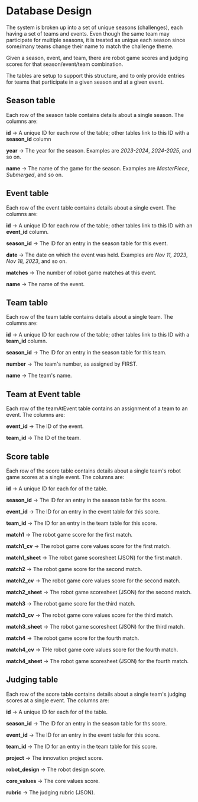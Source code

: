 <!--
Copyright (c) 2024 Brian Kircher

Open Source Software; you can modify and/or share it under the terms of BSD
license file in the root directory of this project.
-->

# Database Design

The system is broken up into a set of unique seasons (challenges), each having
a set of teams and events.  Even though the same team may participate for
multiple seasons, it is treated as unique each season since some/many teams
change their name to match the challenge theme.

Given a season, event, and team, there are robot game scores and judging
scores for that season/event/team combination.

The tables are setup to support this structure, and to only provide entries
for teams that participate in a given season and at a given event.


## Season table

Each row of the season table contains details about a single season.  The
columns are:

**id** &rarr; A unique ID for each row of the table; other tables link to this
              ID with a **season_id** column

**year** &rarr; The year for the season.  Examples are _2023-2024_,
                _2024-2025_, and so on.

**name** &rarr; The name of the game for the season.  Examples are
                 _MasterPiece_, _Submerged_, and so on.


## Event table

Each row of the event table contains details about a single event.  The columns
are:

**id** &rarr; A unique ID for each row of the table; other tables link to this
              ID with an **event_id** column.

**season_id** &rarr; The ID for an entry in the season table for this event.

**date** &rarr; The date on which the event was held.  Examples are _Nov 11,
                2023_, _Nov 18, 2023_, and so on.

**matches** &rarr; The number of robot game matches at this event.

**name** &rarr; The name of the event.


## Team table

Each row of the team table contains details about a single team.  The columns
are:

**id** &rarr; A unique ID for each row of the table; other tables link to this
              ID with a **team_id** column.

**season_id** &rarr; The ID for an entry in the season table for this team.

**number** &rarr; The team's number, as assigned by FIRST.

**name** &rarr; The team's name.


## Team at Event table

Each row of the teamAtEvent table contains an assignment of a team to an event.
The columns are:

**event_id** &rarr; The ID of the event.

**team_id** &rarr; The ID of the team.


## Score table

Each row of the score table contains details about a single team's robot game
scores at a single event.  The columns are:

**id** &rarr; A unique ID for each for of the table.

**season_id** &rarr; The ID for an entry in the season table for ths score.

**event_id** &rarr; The ID for an entry in the event table for this score.

**team_id** &rarr; The ID for an entry in the team table for this score.

**match1** &rarr; The robot game score for the first match.

**match1_cv** &rarr; The robot game core values score for the first match.

**match1_sheet** &rarr; The robot game scoresheet (JSON) for the first match.

**match2** &rarr; The robot game score for the second match.

**match2_cv** &rarr; The robot game core values score for the second match.

**match2_sheet** &rarr; The robot game scoresheet (JSON) for the second match.

**match3** &rarr; The robot game score for the third match.

**match3_cv** &rarr; The robot game core values score for the third match.

**match3_sheet** &rarr; The robot game scoresheet (JSON) for the third match.

**match4** &rarr; The robot game score for the fourth match.

**match4_cv** &rarr; THe robot game core values score for the fourth match.

**match4_sheet** &rarr; The robot game scoresheet (JSON) for the fourth match.


## Judging table

Each row of the score table contains details about a single team's judging
scores at a single event.  The columns are:

**id** &rarr; A unique ID for each for of the table.

**season_id** &rarr; The ID for an entry in the season table for ths score.

**event_id** &rarr; The ID for an entry in the event table for this score.

**team_id** &rarr; The ID for an entry in the team table for this score.

**project** &rarr; The innovation project score.

**robot_design** &rarr; The robot design score.

**core_values** &rarr; The core values score.

**rubric** &rarr; The judging rubric (JSON).